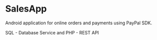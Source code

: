 # SalesApp
Android application for online orders and payments using PayPal SDK.

SQL - Database Service and 
PHP - REST API
